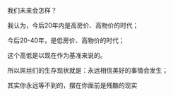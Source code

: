我们未来会怎样？

我认为，今后20年内是高房价、高物价的时代；

今后20-40年，是低房价、高物价的时代；

这个高低是以现在作为基准来说的。

所以屌丝们的生存现状就是：永远相信美好的事情会发生；

其实你永远等不到的，摆在你面前是残酷的现实 

